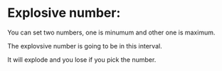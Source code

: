 # Explosive number:

  You can set two numbers, one is minumum and other one is maximum.

  The explovsive number is going to be in this interval.

  It will explode and you lose if you pick the number.
